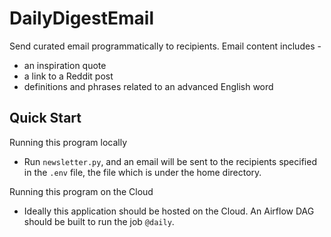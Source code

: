 # DailyDigestEmail

Send curated email programmatically to recipients. Email content includes - 

- an inspiration quote
- a link to a Reddit post
- definitions and phrases related to an advanced English word

## Quick Start

Running this program locally

- Run `newsletter.py`, and an email will be sent to the recipients specified in the `.env` file, the file which is under the home directory.

Running this program on the Cloud

- Ideally this application should be hosted on the Cloud. An Airflow DAG should be built to run the job `@daily`.